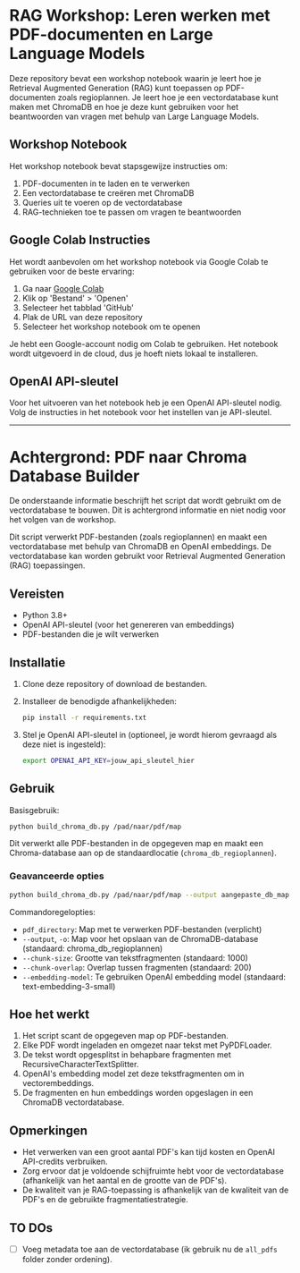 # RAG Workshop: Leren werken met PDF-documenten en Large Language Models

Deze repository bevat een workshop notebook waarin je leert hoe je Retrieval Augmented Generation (RAG) kunt toepassen op PDF-documenten zoals regioplannen. Je leert hoe je een vectordatabase kunt maken met ChromaDB en hoe je deze kunt gebruiken voor het beantwoorden van vragen met behulp van Large Language Models.

## Workshop Notebook

Het workshop notebook bevat stapsgewijze instructies om:
1. PDF-documenten in te laden en te verwerken
2. Een vectordatabase te creëren met ChromaDB
3. Queries uit te voeren op de vectordatabase
4. RAG-technieken toe te passen om vragen te beantwoorden

## Google Colab Instructies

Het wordt aanbevolen om het workshop notebook via Google Colab te gebruiken voor de beste ervaring:

1. Ga naar [Google Colab](https://colab.research.google.com/)
2. Klik op 'Bestand' > 'Openen'
3. Selecteer het tabblad 'GitHub'
4. Plak de URL van deze repository
5. Selecteer het workshop notebook om te openen

Je hebt een Google-account nodig om Colab te gebruiken. Het notebook wordt uitgevoerd in de cloud, dus je hoeft niets lokaal te installeren.

## OpenAI API-sleutel

Voor het uitvoeren van het notebook heb je een OpenAI API-sleutel nodig. Volg de instructies in het notebook voor het instellen van je API-sleutel.

---

# Achtergrond: PDF naar Chroma Database Builder

De onderstaande informatie beschrijft het script dat wordt gebruikt om de vectordatabase te bouwen. Dit is achtergrond informatie en niet nodig voor het volgen van de workshop.

Dit script verwerkt PDF-bestanden (zoals regioplannen) en maakt een vectordatabase met behulp van ChromaDB en OpenAI embeddings. De vectordatabase kan worden gebruikt voor Retrieval Augmented Generation (RAG) toepassingen.

## Vereisten

- Python 3.8+
- OpenAI API-sleutel (voor het genereren van embeddings)
- PDF-bestanden die je wilt verwerken

## Installatie

1. Clone deze repository of download de bestanden.

2. Installeer de benodigde afhankelijkheden:
   ```bash
   pip install -r requirements.txt
   ```

3. Stel je OpenAI API-sleutel in (optioneel, je wordt hierom gevraagd als deze niet is ingesteld):
   ```bash
   export OPENAI_API_KEY=jouw_api_sleutel_hier
   ```

## Gebruik

Basisgebruik:
```bash
python build_chroma_db.py /pad/naar/pdf/map
```

Dit verwerkt alle PDF-bestanden in de opgegeven map en maakt een Chroma-database aan op de standaardlocatie (`chroma_db_regioplannen`).

### Geavanceerde opties

```bash
python build_chroma_db.py /pad/naar/pdf/map --output aangepaste_db_map --chunk-size 1500 --chunk-overlap 150 --embedding-model text-embedding-3-large
```

Commandoregelopties:
- `pdf_directory`: Map met te verwerken PDF-bestanden (verplicht)
- `--output`, `-o`: Map voor het opslaan van de ChromaDB-database (standaard: chroma_db_regioplannen)
- `--chunk-size`: Grootte van tekstfragmenten (standaard: 1000)
- `--chunk-overlap`: Overlap tussen fragmenten (standaard: 200)
- `--embedding-model`: Te gebruiken OpenAI embedding model (standaard: text-embedding-3-small)

## Hoe het werkt

1. Het script scant de opgegeven map op PDF-bestanden.
2. Elke PDF wordt ingeladen en omgezet naar tekst met PyPDFLoader.
3. De tekst wordt opgesplitst in behapbare fragmenten met RecursiveCharacterTextSplitter.
4. OpenAI's embedding model zet deze tekstfragmenten om in vectorembeddings.
5. De fragmenten en hun embeddings worden opgeslagen in een ChromaDB vectordatabase.

## Opmerkingen

- Het verwerken van een groot aantal PDF's kan tijd kosten en OpenAI API-credits verbruiken.
- Zorg ervoor dat je voldoende schijfruimte hebt voor de vectordatabase (afhankelijk van het aantal en de grootte van de PDF's).
- De kwaliteit van je RAG-toepassing is afhankelijk van de kwaliteit van de PDF's en de gebruikte fragmentatiestrategie. 

## TO DOs

- [ ] Voeg metadata toe aan de vectordatabase (ik gebruik nu de `all_pdfs` folder zonder ordening).